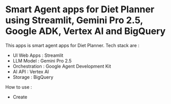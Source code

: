 # Smart Agent apps for Diet Planner using Streamlit, Gemini Pro 2.5, Google ADK, Vertex AI and BigQuery

This apps is smart agent apps for Diet Planner. Tech stack are :
- UI Web Apps : Streamlit
- LLM Model : Gemini Pro 2.5
- Orchestration : Google Agent Development Kit
- AI API : Vertex AI
- Storage : BigQuery


How to use :
- Create 
